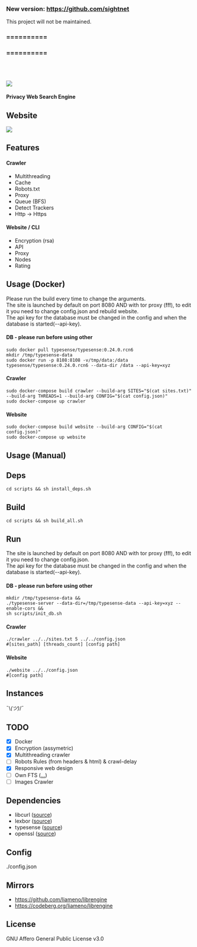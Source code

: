 ### New version: https://github.com/sightnet
This project will not be maintained.

### ==========
### ==========

<br>
<br>

![](images/logo.png)
#### Privacy Web Search Engine
## Website
![](images/demo.png)

## Features

#### Crawler
- Multithreading
- Cache
- Robots.txt
- Proxy
- Queue (BFS)
- Detect Trackers
- Http -> Https

#### Website / CLI
- Encryption (rsa)
- API
- Proxy
- Nodes
- Rating


## Usage (Docker)

Please run the build every time to change the arguments. <br>
The site is launched by default on port 8080 AND with tor proxy (<b>!!!</b>), to edit it you need to change config.json and rebuild website. <br>
The api key for the database must be changed in the config and when the database is started(--api-key).

#### DB - please run before using other
```shell
sudo docker pull typesense/typesense:0.24.0.rcn6
mkdir /tmp/typesense-data
sudo docker run -p 8108:8108 -v/tmp/data:/data typesense/typesense:0.24.0.rcn6 --data-dir /data --api-key=xyz
```

#### Crawler
```shell
sudo docker-compose build crawler --build-arg SITES="$(cat sites.txt)"  --build-arg THREADS=1 --build-arg CONFIG="$(cat config.json)"
sudo docker-compose up crawler
```

#### Website
```shell
sudo docker-compose build website --build-arg CONFIG="$(cat config.json)"
sudo docker-compose up website
```

## Usage (Manual)

## Deps
```shell
cd scripts && sh install_deps.sh
```

## Build
```shell
cd scripts && sh build_all.sh
```

## Run

The site is launched by default on port 8080 AND with tor proxy (<b>!!!</b>), to edit it you need to change config.json. <br>
The api key for the database must be changed in the config and when the database is started(--api-key).

#### DB - please run before using other
```shell
mkdir /tmp/typesense-data &&
./typesense-server --data-dir=/tmp/typesense-data --api-key=xyz --enable-cors &&
sh scripts/init_db.sh
```

#### Crawler
```shell
./crawler ../../sites.txt 5 ../../config.json
#[sites_path] [threads_count] [config path]
```

#### Website
```shell
./website ../../config.json
#[config path]
```

## Instances
¯\\_(ツ)_/¯

## TODO
- [x] Docker
- [x] Encryption (assymetric)
- [x] Multithreading crawler
- [ ] Robots Rules (from headers & html) & crawl-delay
- [x] Responsive web design
- [ ] Own FTS ([...](https://github.com/liameno/kissearch))
- [ ] Images Crawler

## Dependencies
- libcurl   ([source](https://github.com/curl/curl))
- lexbor    ([source](https://github.com/lexbor/lexbor))
- typesense ([source](https://github.com/typesense/typesense))
- openssl   ([source](https://github.com/openssl/openssl))

## Config
./config.json

## Mirrors
- https://github.com/liameno/librengine
- https://codeberg.org/liameno/librengine

## License
GNU Affero General Public License v3.0
